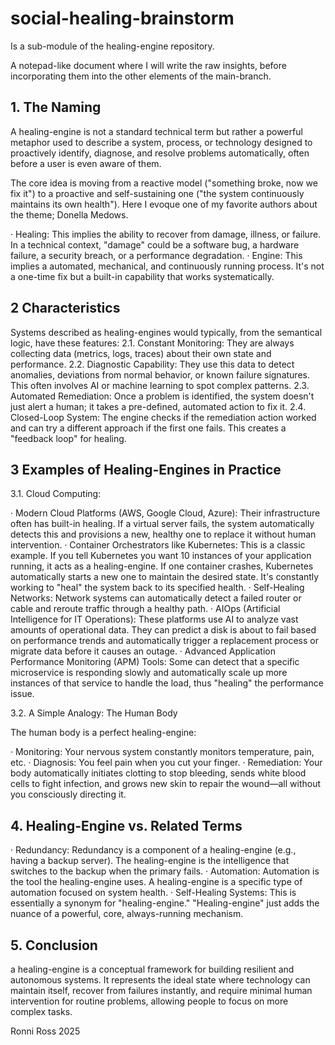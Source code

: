 # social-healing-brainstorm 

Is a sub-module of the healing-engine repository. 

A notepad-like document where I will write the raw insights, before incorporating them into the other elements of the main-branch.

## 1. The Naming

A healing-engine is not a standard technical term but rather a powerful metaphor used to describe a system, process, or technology designed to proactively identify, diagnose, and resolve problems automatically, often before a user is even aware of them.

The core idea is moving from a reactive model ("something broke, now we fix it") to a proactive and self-sustaining one ("the system continuously maintains its own health"). Here I evoque one of my favorite authors about the theme; Donella Medows.

· Healing: This implies the ability to recover from damage, illness, or failure. In a technical context, "damage" could be a software bug, a hardware failure, a security breach, or a performance degradation.
· Engine: This implies a automated, mechanical, and continuously running process. It's not a one-time fix but a built-in capability that works systematically.

## 2 Characteristics

Systems described as healing-engines would typically, from the semantical logic, have these features:
2.1. Constant Monitoring: They are always collecting data (metrics, logs, traces) about their own state and performance.
2.2. Diagnostic Capability: They use this data to detect anomalies, deviations from normal behavior, or known failure signatures. This often involves AI or machine learning to spot complex patterns.
2.3. Automated Remediation: Once a problem is identified, the system doesn't just alert a human; it takes a pre-defined, automated action to fix it.
2.4. Closed-Loop System: The engine checks if the remediation action worked and can try a different approach if the first one fails. This creates a "feedback loop" for healing.

## 3 Examples of Healing-Engines in Practice

3.1. Cloud Computing:

· Modern Cloud Platforms (AWS, Google Cloud, Azure): Their infrastructure often has built-in healing. If a virtual server fails, the system automatically detects this and provisions a new, healthy one to replace it without human intervention.
· Container Orchestrators like Kubernetes: This is a classic example. If you tell Kubernetes you want 10 instances of your application running, it acts as a healing-engine. If one container crashes, Kubernetes automatically starts a new one to maintain the desired state. It's constantly working to "heal" the system back to its specified health.
· Self-Healing Networks: Network systems can automatically detect a failed router or cable and reroute traffic through a healthy path.
· AIOps (Artificial Intelligence for IT Operations): These platforms use AI to analyze vast amounts of operational data. They can predict a disk is about to fail based on performance trends and automatically trigger a replacement process or migrate data before it causes an outage.
· Advanced Application Performance Monitoring (APM) Tools: Some can detect that a specific microservice is responding slowly and automatically scale up more instances of that service to handle the load, thus "healing" the performance issue.

3.2. A Simple Analogy: The Human Body

The human body is a perfect healing-engine:

· Monitoring: Your nervous system constantly monitors temperature, pain, etc.
· Diagnosis: You feel pain when you cut your finger.
· Remediation: Your body automatically initiates clotting to stop bleeding, sends white blood cells to fight infection, and grows new skin to repair the wound—all without you consciously directing it.

## 4. Healing-Engine vs. Related Terms

· Redundancy: Redundancy is a component of a healing-engine (e.g., having a backup server). The healing-engine is the intelligence that switches to the backup when the primary fails.
· Automation: Automation is the tool the healing-engine uses. A healing-engine is a specific type of automation focused on system health.
· Self-Healing Systems: This is essentially a synonym for "healing-engine." "Healing-engine" just adds the nuance of a powerful, core, always-running mechanism.

## 5. Conclusion

a healing-engine is a conceptual framework for building resilient and autonomous systems. It represents the ideal state where technology can maintain itself, recover from failures instantly, and require minimal human intervention for routine problems, allowing people to focus on more complex tasks.

Ronni Ross
2025
